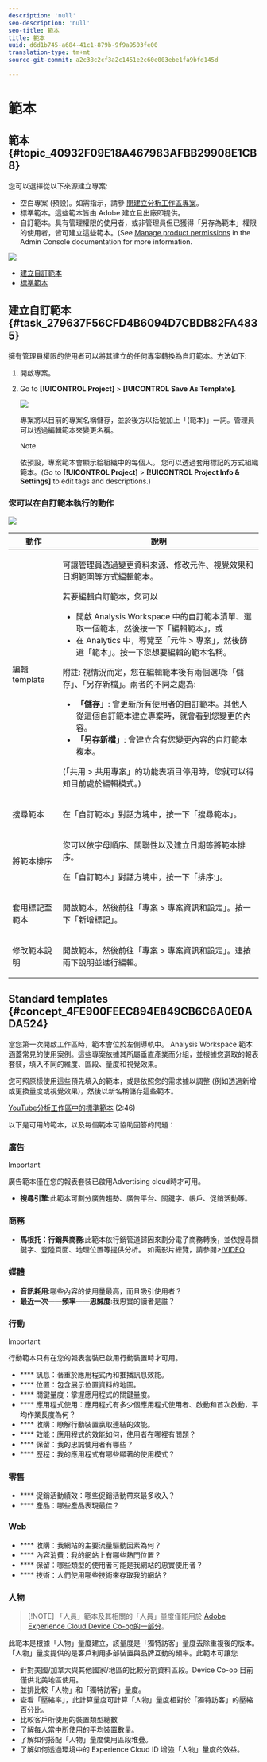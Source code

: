 ```yaml
---
description: 'null'
seo-description: 'null'
seo-title: 範本
title: 範本
uuid: d6d1b745-a684-41c1-879b-9f9a9503fe00
translation-type: tm+mt
source-git-commit: a2c38c2cf3a2c1451e2c60e003ebe1fa9bfd145d

---
```



# 範本

## 範本 {#topic_40932F09E18A467983AFBB29908E1CB8}

您可以選擇從以下來源建立專案:

* 空白專案 (預設)。如需指示，請參 [閱建立分析工作區專案](../../../analyze/analysis-workspace/build-workspace-project/t-freeform-project.md#task_C2C698ACC7954062A28E4784911E6CF2)。
* 標準範本。這些範本皆由 Adobe 建立且出廠即提供。
* 自訂範本。具有管理權限的使用者，或非管理員但已獲得「另存為範本」權限的使用者，皆可建立這些範本。(See [Manage product permissions](https://helpx.adobe.com/enterprise/using/manage-permissions-and-roles.html) in the Admin Console documentation for more information.

![](assets/start_modal.png)

* [建立自訂範本](../../../analyze/analysis-workspace/build-workspace-project/starter-projects.md#task_279637F56CFD4B6094D7CBDB82FA4835)
* [標準範本](../../../analyze/analysis-workspace/build-workspace-project/starter-projects.md#concept_4FE900FEEC894E849CB6C6A0E0ADA524)

## 建立自訂範本 {#task_279637F56CFD4B6094D7CBDB82FA4835}

擁有管理員權限的使用者可以將其建立的任何專案轉換為自訂範本。方法如下:

1. 開啟專案。
1. Go to **[!UICONTROL Project]** &gt; **[!UICONTROL Save As Template]**.

   ![](assets/save_project_template.png)

   專案將以目前的專案名稱儲存，並於後方以括號加上「(範本)」一詞。管理員可以透過編輯範本來變更名稱。

   >[!NOTE]
   >
   >依預設，專案範本會顯示給組織中的每個人。 您可以透過套用標記的方式組織範本。(Go to **[!UICONTROL Project]** &gt; **[!UICONTROL Project Info &amp; Settings]** to edit tags and descriptions.)

### 您可以在自訂範本執行的動作

![](assets/custom_templates.png)

<table id="table_D7C7B0CA1EE64E108484C03426800EBC"> 
 <thead> 
  <tr> 
   <th colname="col1" class="entry"> 動作 </th> 
   <th colname="col2" class="entry"> 說明 </th> 
  </tr>
 </thead>
 <tbody> 
  <tr> 
   <td colname="col1"> <p>編輯template </p> </td> 
   <td colname="col2"> <p>可讓管理員透過變更資料來源、修改元件、視覺效果和日期範圍等方式編輯範本。 </p> <p>若要編輯自訂範本，您可以 </p> 
    <ul id="ul_2B3A371F83334E14806385753A360903"> 
     <li id="li_EE75E0281B764BA9B56FF1DB1B12D2CC">開啟 Analysis Workspace 中的自訂範本清單、選取一個範本，然後按一下<span class="uicontrol">「編輯範本」</span>，或 </li> 
     <li id="li_4934DAAA46204990A295E22A97F81EDA">在 Analytics 中，導覽至<span class="ignoretag"><span class="uicontrol">「元件</span> &gt; <span class="uicontrol">專案」</span></span>，然後篩選<span class="uicontrol">「範本」</span>。按一下您想要編輯的範本名稱。 </li> 
    </ul> <p> </p> <p>附註: 視情況而定，您在編輯範本後有兩個選項:<span class="uicontrol">「儲存」</span>、<span class="uicontrol">「另存新檔」</span>。兩者的不同之處為: 
     <ul id="ul_87E2842C8AA442399585B1C6189F5E16"> 
      <li id="li_AB7B189729E14E40A0141ECE2A24C113"><b>「儲存」</b>: 會更新所有使用者的自訂範本。其他人從這個自訂範本建立專案時，就會看到您變更的內容。 </li> 
      <li id="li_C85B0B9873A3404D8B443BBD30B37CEB"><b>「另存新檔」</b>: 會建立含有您變更內容的自訂範本複本。 </li> 
     </ul> </p> <p>(<span class="uicontrol">「共用</span> &gt; <span class="uicontrol">共用專案」</span>的功能表項目停用時，您就可以得知目前處於編輯模式。) </p> </td> 
  </tr> 
  <tr> 
   <td colname="col1"> <p>搜尋範本 </p> </td> 
   <td colname="col2"> <p>在「自訂範本」對話方塊中，按一下<span class="uicontrol">「搜尋範本」</span>。 </p> </td> 
  </tr> 
  <tr> 
   <td colname="col1"> <p>將範本排序 </p> </td> 
   <td colname="col2"> <p>您可以依字母順序、關聯性以及建立日期等將範本排序。 </p> <p>在「自訂範本」對話方塊中，按一下<span class="uicontrol">「排序:」</span>。 </p> </td> 
  </tr> 
  <tr> 
   <td colname="col1"> <p>套用標記至範本 </p> </td> 
   <td colname="col2"> <p>開啟範本，然後前往<span class="ignoretag"><span class="uicontrol">「專案</span> &gt; <span class="uicontrol">專案資訊和設定」</span></span>。按一下<span class="uicontrol">「新增標記」</span>。 </p> </td> 
  </tr> 
  <tr> 
   <td colname="col1"> <p>修改範本說明 </p> </td> 
   <td colname="col2"> <p>開啟範本，然後前往<span class="ignoretag"><span class="uicontrol">「專案</span> &gt; <span class="uicontrol">專案資訊和設定」</span></span>。連按兩下說明並進行編輯。 </p> </td> 
  </tr> 
 </tbody> 
</table>

## Standard templates {#concept_4FE900FEEC894E849CB6C6A0E0ADA524}

當您第一次開啟工作區時，範本會位於左側導軌中。 Analysis Workspace 範本涵蓋常見的使用案例。這些專案依據其所屬垂直產業而分組，並根據您選取的報表套裝，填入不同的維度、區段、量度和視覺效果。

您可照原樣使用這些預先填入的範本，或是依照您的需求據以調整 (例如透過新增或更換量度或視覺效果)，然後以新名稱儲存這些範本。

[YouTube分析工作區中的標準範本](https://www.youtube.com/watch?v=aRgYwPneVXg&list=PL2tCx83mn7GuNnQdYGOtlyCu0V5mEZ8sS&index=6) (2:46)

以下是可用的範本，以及每個範本可協助回答的問題：

### 廣告

>[!IMPORTANT]
>
>廣告範本僅在您的報表套裝已啟用Advertising cloud時才可用。

* **搜尋引擎**:此範本可劃分廣告趨勢、廣告平台、關鍵字、帳戶、促銷活動等。

### 商務

* **馬根托：行銷與商務**:此範本依行銷管道歸因來劃分電子商務轉換，並依搜尋關鍵字、登陸頁面、地理位置等提供分析。 如需影片總覽，請參閱&gt;[!VIDEO](https://www.youtube.com/watch?v=AQOViVLEMHw)

### 媒體

* **音訊耗用**:哪些內容的使用量最高，而且吸引使用者？
* **最近一次——頻率——忠誠度**:我忠實的讀者是誰？

### 行動

>[!IMPORTANT]
>
>行動範本只有在您的報表套裝已啟用行動裝置時才可用。

* **** 訊息：著重於應用程式內和推播訊息效能。
* **** 位置：包含展示位置資料的地圖。
* **** 關鍵量度：掌握應用程式的關鍵量度。
* **** 應用程式使用：應用程式有多少個應用程式使用者、啟動和首次啟動，平均作業長度為何？
* **** 收購：瞭解行動裝置贏取連結的效能。
* **** 效能：應用程式的效能如何，使用者在哪裡有問題？
* **** 保留：我的忠誠使用者有哪些？
* **** 歷程：我的應用程式有哪些顯著的使用模式？

### 零售

* **** 促銷活動績效：哪些促銷活動帶來最多收入？
* **** 產品：哪些產品表現最佳？

### Web

* **** 收購：我網站的主要流量驅動因素為何？
* **** 內容消費：我的網站上有哪些熱門位置？
* **** 保留：哪些類型的使用者可能是我網站的忠實使用者？
* **** 技術：人們使用哪些技術來存取我的網站？

### 人物

> [!NOTE] 「人員」範本及其相關的「人員」量度僅能用於 [Adobe Experience Cloud Device Co-op的一部分](https://marketing.adobe.com/resources/help/en_US/mcdc/mcdc-people.html)。

此範本是根據「人物」量度建立，該量度是「獨特訪客」量度去除重複後的版本。「人物」量度提供的是客戶利用多部裝置與品牌互動的頻率。此範本可讓您

* 針對美國/加拿大與其他國家/地區的比較分割資料區段。Device Co-op 目前僅供北美地區使用。
* 並排比較「人物」和「獨特訪客」量度。
* 查看「壓縮率」，此計算量度可計算「人物」量度相對於「獨特訪客」的壓縮百分比。
* 比較客戶所使用的裝置類型總數
* 了解每人當中所使用的平均裝置數量。
* 了解如何搭配「人物」量度使用區段堆疊。
* 了解如何透過環境中的 Experience Cloud ID 增強「人物」量度的效益。


